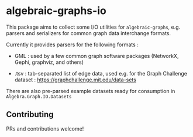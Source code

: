 # algebraic-graphs-io

This package aims to collect some I/O utilities for `algebraic-graphs`, e.g. parsers and serializers for common graph data interchange formats.

Currently it provides parsers for the following formats :

* GML : used by a few common graph software packages (NetworkX, Gephi, graphviz, and others)

* .tsv : tab-separated list of edge data, used e.g. for the Graph Challenge dataset : https://graphchallenge.mit.edu/data-sets


There are also pre-parsed example datasets ready for consumption in `Algebra.Graph.IO.Datasets`

## Contributing

PRs and contributions welcome!
